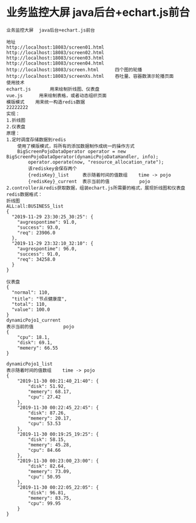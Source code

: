 # 业务监控大屏  java后台+echart.js前台
	业务监控大屏  java后台+echart.js前台
	
	地址
	http://localhost:18083/screen01.html
	http://localhost:18083/screen02.html
	http://localhost:18083/screen03.html
	http://localhost:18083/screen04.html
	http://localhost:18083/screen.html      四个图的轮播
	http://localhost:18083/screenXs.html    吞吐量、容器数演示轮播页面
	使用技术
	echart.js		用来绘制折线图、仪表盘
	vue.js		用来绘制表格，或者动态组织页面
	模版模式	用来统一构造redis数据
	22222222
	实现：
	1.折线图
	2.仪表盘
	原理：
	1.定时调度存储数据到redis
		使用了模版模式，将所有的添加数据制作成统一的操作方式
		BigScreenPojoDataOperator operator = new BigScreenPojoDataOperator(dynamicPojoDataHandler, info);
			operator.operate(now, "resource_allocation_rate");
			该rediskey会保存两个
			{redisKey}_list     表示随着时间的值数组    time -> pojo
			{redisKey}_current  表示当前的值           pojo
	2.controller从redis获取数据，组装echart.js所需要的格式，展现折线图和仪表盘
	redis数据格式：
	折线图
    ALL:all:BUSINESS_list
    {
      "2019-11-29 23:30:25_30:25": {
        "avgrespontime": 91.0,
        "success": 93.0,
        "req": 23906.0
      },
      "2019-11-29 23:32:10_32:10": {
        "avgrespontime": 96.0,
        "success": 91.0,
        "req": 34258.0
      }
    }
    
	仪表盘
    {
      "normal": 110,
      "title": "节点健康度",
      "total": 110,
      "value": 100.0
    }
	dynamicPojo1_current
	表示当前的值           pojo
	{
		"cpu": 18.1,
		"disk": 69.1,
		"memery": 66.55
	}

	dynamicPojo1_list
	表示随着时间的值数组    time -> pojo
	{
		"2019-11-30 00:21:40_21:40": {
			"disk": 51.92,
			"memery": 68.17,
			"cpu": 27.42
		},
		"2019-11-30 00:22:45_22:45": {
			"disk": 87.26,
			"memery": 20.17,
			"cpu": 53.53
		},
		"2019-11-30 00:19:25_19:25": {
			"disk": 58.15,
			"memery": 45.28,
			"cpu": 84.66
		},
		"2019-11-30 00:23:00_23:00": {
			"disk": 82.64,
			"memery": 73.09,
			"cpu": 50.95
		},
		"2019-11-30 00:22:05_22:05": {
			"disk": 96.81,
			"memery": 83.75,
			"cpu": 99.95
		}
	}

